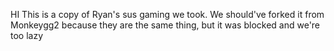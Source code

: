 <heading> HI </heading>
<heading> This is a copy of Ryan's sus gaming we took. We should've forked it from Monkeygg2 because they are the same thing, but it was blocked and we're too lazy    </heading>

